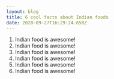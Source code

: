 ```yaml
---
layout: blog
title: 6 cool facts about Indian foods
date: 2020-09-27T16:29:24.658Z
---
```

1. Indian food is awesome!
2. Indian food is awesome!
3. Indian food is awesome!
4. Indian food is awesome!
5. Indian food is awesome!
6. Indian food is awesome!





